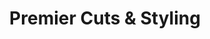 ---
title: "Premier Cuts & Styling"
url: /virginia-beach/premier-cuts-and-styling/
shop: hairdresser
---